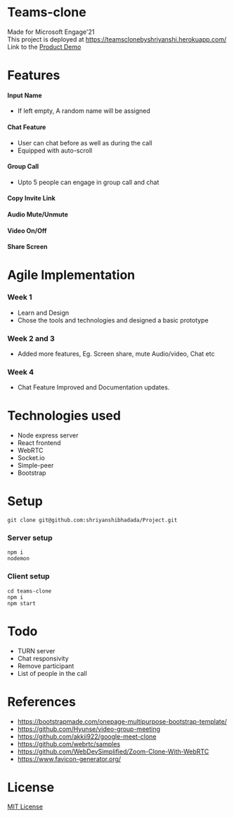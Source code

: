 # Teams-clone
Made for Microsoft Engage'21 \
This project is deployed at https://teamsclonebyshriyanshi.herokuapp.com/ \
Link to the [Product Demo](https://drive.google.com/file/d/1jagvUjupJ_huRA-VtS2uBg2tIy1ELuHj/view?usp=sharing)

# Features
#### Input Name
* If left empty, A random name will be assigned
#### Chat Feature
* User can chat before as well as during the call
* Equipped with auto-scroll
#### Group Call
* Upto 5 people can engage in group call and chat
#### Copy Invite Link
#### Audio Mute/Unmute
#### Video On/Off
#### Share Screen

# Agile Implementation
### Week 1
* Learn and Design
* Chose the tools and technologies and designed a basic prototype
### Week 2 and 3
* Added more features, Eg. Screen share, mute Audio/video, Chat etc
### Week 4
* Chat Feature Improved and Documentation updates.

# Technologies used
* Node express server
* React frontend
* WebRTC
* Socket.io
* Simple-peer
* Bootstrap

# Setup
`git clone git@github.com:shriyanshibhadada/Project.git`
### Server setup
`npm i`\
`nodemon`

### Client setup
`cd teams-clone`\
`npm i`\
`npm start`

# Todo
* TURN server
* Chat responsivity
* Remove participant
* List of people in the call

# References
* https://bootstrapmade.com/onepage-multipurpose-bootstrap-template/
* https://github.com/Hyunse/video-group-meeting
* https://github.com/akkii922/google-meet-clone
* https://github.com/webrtc/samples
* https://github.com/WebDevSimplified/Zoom-Clone-With-WebRTC
* https://www.favicon-generator.org/

# License
[MIT License](https://github.com/shriyanshibhadada/Project/blob/master/LICENSE)
